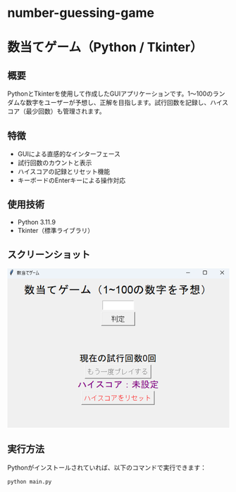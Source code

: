 # number-guessing-game

# 数当てゲーム（Python / Tkinter）

## 概要
PythonとTkinterを使用して作成したGUIアプリケーションです。1～100のランダムな数字をユーザーが予想し、正解を目指します。試行回数を記録し、ハイスコア（最少回数）も管理されます。

## 特徴
- GUIによる直感的なインターフェース
- 試行回数のカウントと表示
- ハイスコアの記録とリセット機能
- キーボードのEnterキーによる操作対応

## 使用技術
- Python 3.11.9
- Tkinter（標準ライブラリ）

## スクリーンショット
![イメージ画像](screenshot.png)

## 実行方法
Pythonがインストールされていれば、以下のコマンドで実行できます：

```bash
python main.py
